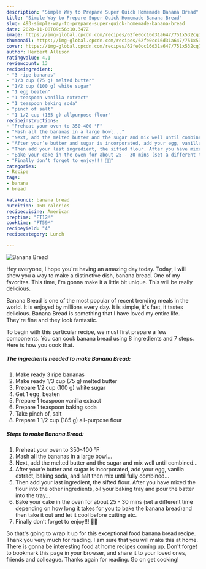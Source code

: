 ```yaml
---
description: "Simple Way to Prepare Super Quick Homemade Banana Bread"
title: "Simple Way to Prepare Super Quick Homemade Banana Bread"
slug: 493-simple-way-to-prepare-super-quick-homemade-banana-bread
date: 2020-11-08T09:56:10.347Z
image: https://img-global.cpcdn.com/recipes/62fe0cc16d31a647/751x532cq70/banana-bread-recipe-main-photo.jpg
thumbnail: https://img-global.cpcdn.com/recipes/62fe0cc16d31a647/751x532cq70/banana-bread-recipe-main-photo.jpg
cover: https://img-global.cpcdn.com/recipes/62fe0cc16d31a647/751x532cq70/banana-bread-recipe-main-photo.jpg
author: Herbert Allison
ratingvalue: 4.1
reviewcount: 13
recipeingredient:
- "3 ripe bananas"
- "1/3 cup (75 g) melted butter"
- "1/2 cup (100 g) white sugar"
- "1 egg beaten"
- "1 teaspoon vanilla extract"
- "1 teaspoon baking soda"
- "pinch of salt"
- "1 1/2 cup (185 g) allpurpose flour"
recipeinstructions:
- "Preheat your oven to 350-400 °F"
- "Mash all the bananas in a large bowl..."
- "Next, add the melted butter and the sugar and mix well until combined..."
- "After your’e butter and sugar is incorporated, add your egg, vanilla extract, baking soda, and salt then mix until fully combined..."
- "Then add your last ingredient, the sifted flour. After you have mixed the flour into the other ingredients, oil your baking tray and pour the batter into the tray..."
- "Bake your cake in the oven for about 25 - 30 mins (set a different time depending on how long it takes for you to bake the banana bread)and then take it out and let it cool before cutting etc."
- "Finally don’t forget to enjoy!!! 🍞🍌"
categories:
- Recipe
tags:
- banana
- bread

katakunci: banana bread 
nutrition: 160 calories
recipecuisine: American
preptime: "PT12M"
cooktime: "PT59M"
recipeyield: "4"
recipecategory: Lunch

---
```



![Banana Bread](https://img-global.cpcdn.com/recipes/62fe0cc16d31a647/751x532cq70/banana-bread-recipe-main-photo.jpg)

Hey everyone, I hope you're having an amazing day today. Today, I will show you a way to make a distinctive dish, banana bread. One of my favorites. This time, I'm gonna make it a little bit unique. This will be really delicious.

Banana Bread is one of the most popular of recent trending meals in the world. It is enjoyed by millions every day. It is simple, it's fast, it tastes delicious. Banana Bread is something that I have loved my entire life. They're fine and they look fantastic.




To begin with this particular recipe, we must first prepare a few components. You can cook banana bread using 8 ingredients and 7 steps. Here is how you cook that.

<!--inarticleads1-->

##### The ingredients needed to make Banana Bread:

1. Make ready 3 ripe bananas
1. Make ready 1/3 cup (75 g) melted butter
1. Prepare 1/2 cup (100 g) white sugar
1. Get 1 egg, beaten
1. Prepare 1 teaspoon vanilla extract
1. Prepare 1 teaspoon baking soda
1. Take pinch of, salt
1. Prepare 1 1/2 cup (185 g) all-purpose flour




<!--inarticleads2-->

##### Steps to make Banana Bread:

1. Preheat your oven to 350-400 °F
1. Mash all the bananas in a large bowl...
1. Next, add the melted butter and the sugar and mix well until combined...
1. After your’e butter and sugar is incorporated, add your egg, vanilla extract, baking soda, and salt then mix until fully combined...
1. Then add your last ingredient, the sifted flour. After you have mixed the flour into the other ingredients, oil your baking tray and pour the batter into the tray...
1. Bake your cake in the oven for about 25 - 30 mins (set a different time depending on how long it takes for you to bake the banana bread)and then take it out and let it cool before cutting etc.
1. Finally don’t forget to enjoy!!! 🍞🍌




So that's going to wrap it up for this exceptional food banana bread recipe. Thank you very much for reading. I am sure that you will make this at home. There is gonna be interesting food at home recipes coming up. Don't forget to bookmark this page in your browser, and share it to your loved ones, friends and colleague. Thanks again for reading. Go on get cooking!
